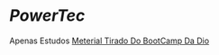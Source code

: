 # *PowerTec*

Apenas Estudos
[Meterial Tirado Do BootCamp Da Dio](https://web.dio.me/track/4c4904b4-cfdc-42db-a74a-843a95eaa7bb)
